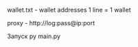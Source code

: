wallet.txt - wallet addresses 1 line = 1 wallet

proxy - http://log:pass@ip:port

Запуск py main.py 
